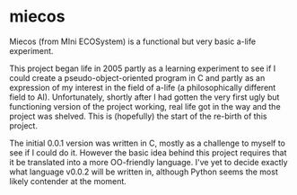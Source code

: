 # miecos
Miecos (from MIni ECOSystem) is a functional but very basic a-life experiment.

This project began life in 2005 partly as a learning experiment to see if I could create a pseudo-object-oriented program in C and partly as an expression of my interest in the field of a-life (a philosophically different field to AI).  Unfortunately, shortly after I had gotten the very first ugly but functioning version of the project working, real life got in the way and the project was shelved.  This is (hopefully) the start of the re-birth of this project.

The initial 0.0.1 version was written in C, mostly as a challenge to myself to see if I could do it.  However the basic idea  behind this project requires that it be translated into a more OO-friendly language.  I've yet to decide exactly what language v0.0.2 will be written in, although Python seems the most likely contender at the moment.